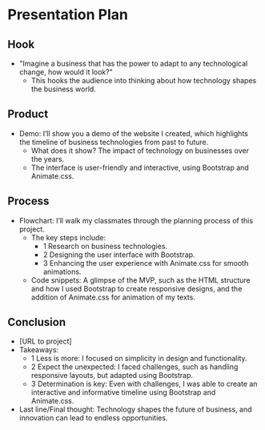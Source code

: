 # Presentation Plan

## Hook
* "Imagine a business that has the power to adapt to any technological change, how would it look?"
  * This hooks the audience into thinking about how technology shapes the business world.
    
## Product
* Demo: I’ll show you a demo of the website I created, which highlights the timeline of business technologies from past to future.
   * What does it show? The impact of technology on businesses over the years.
   * The interface is user-friendly and interactive, using Bootstrap and Animate.css.
     
## Process
* Flowchart: I’ll walk my classmates through the planning process of this project.
    * The key steps include:
        * 1    Research on business technologies.
        * 2    Designing the user interface with Bootstrap.
        * 3    Enhancing the user experience with Animate.css for smooth animations.
    * Code snippets: A glimpse of the MVP, such as the HTML structure and how I used Bootstrap to create responsive designs, and the addition of Animate.css for animation of my texts. 

## Conclusion
* [URL to project]
* Takeaways:
    * 1    Less is more: I focused on simplicity in design and functionality.
    * 2    Expect the unexpected: I faced challenges, such as handling responsive layouts, but adapted using Bootstrap.
    * 3    Determination is key: Even with challenges, I was able to create an interactive and informative timeline using Bootstrap and Animate.css.
* Last line/Final thought: Technology shapes the future of business, and innovation can lead to endless opportunities.

<!-- EXAMPLE

## Hook
* Verbal riddle of GGD

## Product
* GIF/Demo of example/non-example

## Process
* Flowchart of plan
  * MVP: noun -> door -> yes/no
  * Beyond MVP: noun -> word relation API -> noun API -> yes/no, with counterexample
* Code snippets of:
  * MVP
  * Both APIs
  * Challenge with API keys

## Conclusion
* [URL to project]
* Takeaways
  * Less = more: the heart of the riddle was one line of code; it obviously took more to make the entire thing work, but one complicated line of regular expressions was essentially the solution to the riddle
  * Expect the unexpected: it’s important to budget time for things you don’t account for; for example, I didn’t consider the fact that I would need another entire API to detect nouns
  * Determination is key: ironically enough, I had to make my API keys private. At first, it didn’t seem like it was possible, which meant I couldn’t publish my app. But after all of that hard work, I was determined to find a solution, and I found it in config variables.
* "Presentation can’t, but a speech can"


-->
